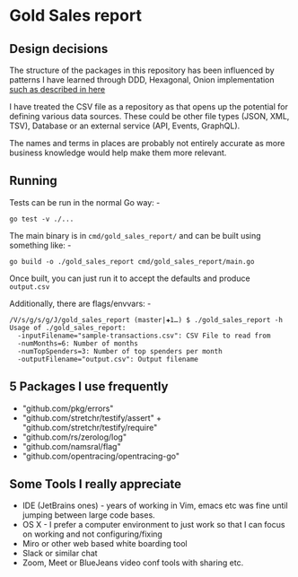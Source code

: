 # Gold Sales report

## Design decisions

The structure of the packages in this repository has been influenced by patterns
I have learned through DDD, Hexagonal, Onion implementation [such as described in here](https://edwardthienhoang.wordpress.com/2017/12/13/ddd-hexagonal-onion-clean-cqrs-how-i-put-it-all-together/)

I have treated the CSV file as a repository as that opens up the potential for defining various 
data sources. These could be other file types (JSON, XML, TSV), Database or an external service (API, Events, GraphQL).

The names and terms in places are probably not entirely accurate as more business knowledge would help
make them more relevant.

## Running

Tests can be run in the normal Go way: -

```
go test -v ./...
```

The main binary is in `cmd/gold_sales_report/` and can be built using something like: -

```
go build -o ./gold_sales_report cmd/gold_sales_report/main.go
```

Once built, you can just run it to accept the defaults and produce `output.csv`

Additionally, there are flags/envvars: -

```
/V/s/g/s/g/J/gold_sales_report (master|✚1…) $ ./gold_sales_report -h
Usage of ./gold_sales_report:
  -inputFilename="sample-transactions.csv": CSV File to read from
  -numMonths=6: Number of months
  -numTopSpenders=3: Number of top spenders per month
  -outputFilename="output.csv": Output filename
```

## 5 Packages I use frequently

 * "github.com/pkg/errors"
 * "github.com/stretchr/testify/assert" + "github.com/stretchr/testify/require" 
 * "github.com/rs/zerolog/log"
 * "github.com/namsral/flag"
 * "github.com/opentracing/opentracing-go"

## Some Tools I really appreciate

* IDE (JetBrains ones) - years of working in Vim, emacs etc was fine until jumping between large code bases.
* OS X - I prefer a computer environment to just work so that I can focus on working and not configuring/fixing
* Miro or other web based white boarding tool
* Slack or similar chat
* Zoom, Meet or BlueJeans video conf tools with sharing etc.
